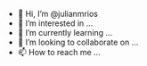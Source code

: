 - 👋 Hi, I’m @julianmrios
- 👀 I’m interested in ...
- 🌱 I’m currently learning ...
- 💞️ I’m looking to collaborate on ...
- 📫 How to reach me ...

<!---
julianmrios/julianmrios is a ✨ special ✨ repository because its `README.md` (this file) appears on your GitHub profile.
You can click the Preview link to take a look at your changes.
--->
